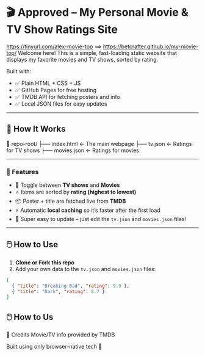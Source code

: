 # 🎬 Approved – My Personal Movie & TV Show Ratings Site
https://tinyurl.com/alex-movie-top ==> https://betcrafter.github.io/my-movie-top/
Welcome here! This is a simple, fast-loading static website that displays my favorite movies and TV shows, sorted by rating.

Built with:
- ✅ Plain HTML + CSS + JS
- ✅ GitHub Pages for free hosting
- ✅ TMDB API for fetching posters and info
- ✅ Local JSON files for easy updates

---

## 🔧 How It Works
📁 repo-root/ 
├── index.html ← The main webpage 
├── tv.json ← Ratings for TV shows 
├── movies.json ← Ratings for movies

---

### 🎯 Features

- 🔁 Toggle between **TV shows** and **Movies**
- ⭐ Items are sorted by **rating (highest to lowest)**
- 📦 Poster + title are fetched live from **TMDB**
- ⚡ Automatic **local caching** so it’s faster after the first load
- 📝 Super easy to update – just edit the `tv.json` and `movies.json` files!

---

## 🖱️ How to Use

1. **Clone or Fork this repo**
2. Add your own data to the `tv.json` and `movies.json` files:

```json
[
  { "title": "Breaking Bad", "rating": 9.9 },
  { "title": "Dark", "rating": 8.7 }
]
```


## 🖱️ How to Us
🧠 Credits
Movie/TV info provided by TMDB

Built using only browser-native tech 💪